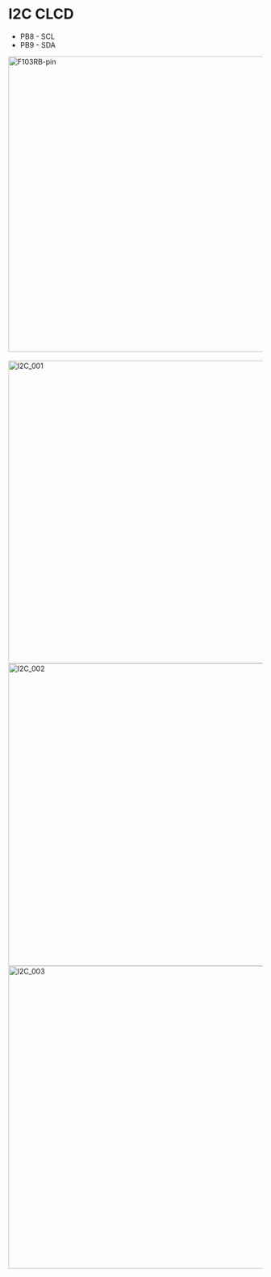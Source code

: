 # I2C CLCD

  * PB8 - SCL
  * PB9 - SDA

<img width="644" height="586" alt="F103RB-pin" src="https://github.com/user-attachments/assets/5a174c00-4edc-4481-a59f-00297ecf229d" />
<br><br>

<img width="800" height="600" alt="I2C_001" src="https://github.com/user-attachments/assets/6ad1eefb-17c6-4073-8355-276e65266cdb" />
<br>
<img width="800" height="600" alt="I2C_002" src="https://github.com/user-attachments/assets/4da3d974-64f7-48d9-8080-a8792f981041" />
<br>
<img width="800" height="600" alt="I2C_003" src="https://github.com/user-attachments/assets/06a7ed9a-ca43-4011-9b45-76428a27ada8" />
<br>
